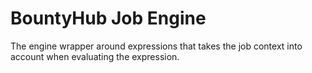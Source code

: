 # BountyHub Job Engine

The engine wrapper around expressions that takes the job context into account when
evaluating the expression.
